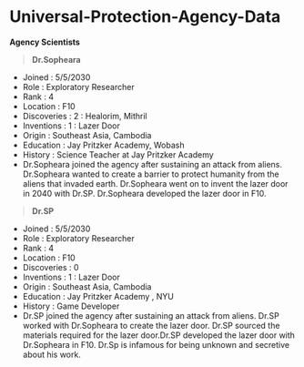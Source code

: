 # Universal-Protection-Agency-Data
**Agency Scientists**
>**Dr.Sopheara**
- Joined      : 5/5/2030
- Role        : Exploratory Researcher
- Rank        : 4
- Location    : F10
- Discoveries : 2 : Healorim, Mithril
- Inventions  : 1 : Lazer Door
- Origin      : Southeast Asia, Cambodia
- Education   : Jay Pritzker Academy, Wobash
- History     : Science Teacher at Jay Pritzker Academy
- Dr.Sopheara joined the agency after sustaining an attack from aliens. Dr.Sopheara wanted to create a barrier to protect humanity from the aliens that invaded earth. Dr.Sopheara went on to invent the lazer door in 2040      with Dr.SP. Dr.Sopheara developed the lazer door in F10.
>**Dr.SP**
- Joined      : 5/5/2030
- Role        : Exploratory Researcher
- Rank        : 4
- Location    : F10
- Discoveries : 0
- Inventions  : 1 : Lazer Door
- Origin      : Southeast Asia, Cambodia
- Education   : Jay Pritzker Academy , NYU
- History     : Game Developer
- Dr.SP joined the agency after sustaining an attack from aliens. Dr.SP worked with Dr.Sopheara to create the lazer door. Dr.SP sourced the materials required for the lazer door.Dr.SP developed the lazer door with 
  Dr.Sopheara in F10. Dr.Sp is infamous for being unknown and secretive about his work.
